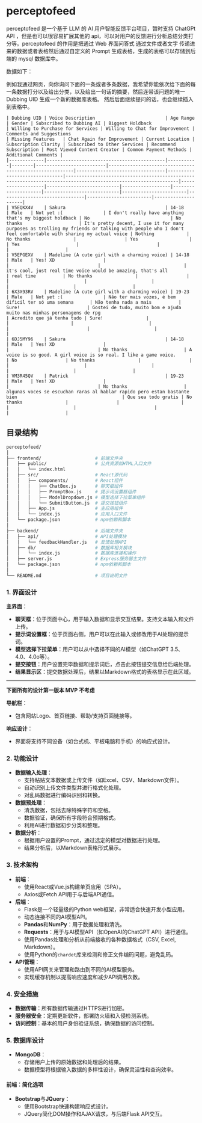 # perceptofeed

perceptofeed 是一个基于 LLM 的 AI 用户智能反馈平台项目，暂时支持 ChatGPt API ，但是也可以很容易扩展其他的 api，可以对用户的反馈进行分析总结分类打分等。perceptofeed 的作用是把通过 Web 界面问答式 通过文件或者文字 传递进来的数据或者表格然后通过自定义的 Prompt 生成表格，生成的表格可以存储到后端的 mysql 数据库中。

数据如下：

例如我通过网页，向你询问下面的一条或者多条数据，我希望你能依次给下面的每一条数据打分以及给出分类，以及给出一句话的摘要，然后连带该问题的唯一 Dubbing UID 生成一个新的数据库表格。
然后后面继续提问的话，也会继续插入到表格中。

```
| Dubbing UID | Voice Description                          | Age Range | Gender | Subscribed to Dubbing AI | Biggest Holdback                                         | Willing to Purchase for Services | Willing to Chat for Improvement | Comments and Suggestions                                                                                        | Missing Features   | Chat Again for Improvement | Current Location | Subscription Clarity | Subscribed to Other Services | Recommend Subscription | Most Viewed Content Creator | Common Payment Methods | Additional Comments |
|-------------|--------------------------------------------|-----------|--------|--------------------------|---------------------------------------------------------|---------------------------------|-------------------------------|----------------------------------------------------------------------------------------------------------------|-------------------|---------------------------|------------------|---------------------|----------------------------|------------------------|-------------------------------|------------------------|---------------------|
| V5EQKX4V    | Sakura                                     | 14-18     | Male   | Not yet :(               | I don't really have anything that's my biggest holdback | No                              | No thanks                     | It's pretty decent, I use it for many purposes as trolling my friends or talking with people who I don't feel comfortable with sharing my actual voice | Nothing            | No thanks                |                  | Yes                   |                            | Yes                     |                             |                        |                     |
| V5EPGEXV    | Madeline (A cute girl with a charming voice) | 14-18     | Male   | Yes! XD                  |                                                         |                                 |                               | it's cool, just real time voice would be amazing, that's all                                                   | real time          | No thanks                |                  |                       |                            |                        |                             |                        |                     |
| 6X3X93RV    | Madeline (A cute girl with a charming voice) | 19-23     | Male   | Not yet :(               | Não ter mais vozes, é bem dificil ter só uma semana      | Não tenha nada a mais          | Sure!                         | Gostei de tudo, muito bom e ajuda muito nas minhas personagens de rpg                                            | Acredito que já tenha tudo | Sure!                |                  |                       |                            |                        |                             |                        |                     |
| 6DJ5MY96    | Sakura                                     | 14-18     | Male   | Yes! XD                  |                                                         |                                 | No thanks                     | A voice is so good. A girl voice is so real. I like a game voice.                                               | No                  | No thanks                |                  |                       |                            |                        |                             |                        |                     |
| VM3R45QV    | Patrick                                    | 19-23     | Male   | Yes! XD                  |                                                         |                                 | No thanks                     | algunas voces se escuchan raras al hablar rapido pero estan bastante bien                                       | Que sea todo gratis | No thanks                |                  |                       |                            |                        |                             |                        |                     |
```

## 目录结构

```bash
perceptofeed/
│
├── frontend/                    # 前端文件夹
│   ├── public/                  # 公共资源如HTML入口文件
│   │   └── index.html
│   ├── src/                     # React源代码
│   │   ├── components/          # React组件
│   │   │   ├── ChatBox.js       # 聊天框组件
│   │   │   ├── PromptBox.js     # 提示词设置框组件
│   │   │   ├── ModelDropdown.js # 模型选择下拉菜单组件
│   │   │   └── SubmitButton.js  # 提交按钮组件
│   │   ├── App.js               # 主应用组件
│   │   └── index.js             # 应用入口文件
│   └── package.json             # npm依赖和脚本
│
├── backend/                     # 后端文件夹
│   ├── api/                     # API处理模块
│   │   └── feedbackHandler.js   # 反馈处理API
│   ├── db/                      # 数据库相关模块
│   │   └── index.js             # 数据库连接和操作
│   ├── server.js                # Express服务器主文件
│   └── package.json             # npm依赖和脚本
│
└── README.md                    # 项目说明文件
```

### 1. 界面设计

**主界面**：
- **聊天框**：位于页面中心，用于输入数据和显示交互结果。支持文本输入和文件上传。
- **提示词设置框**：位于页面右侧，用户可以在此输入或修改用于AI处理的提示词。
- **模型选择下拉菜单**：用户可以从中选择不同的AI模型（如ChatGPT 3.5、4.0、4.0o等）。
- **提交按钮**：用户设置完毕数据和提示词后，点击此按钮提交信息给后端处理。
- **结果显示区**：提交数据处理后，结果以Markdown格式的表格显示在此区域。

---

**下面所有的设计第一版本 MVP 不考虑**

**导航栏**：
- 包含网站Logo、首页链接、帮助/支持页面链接等。

**响应设计**：
- 界面将支持不同设备（如台式机、平板电脑和手机）的响应式设计。

### 2. 功能设计

- **数据输入处理**：
  - 支持粘贴文本数据或上传文件（如Excel、CSV、Markdown文件）。
  - 自动识别上传文件类型并进行格式化处理。
  - 对乱码数据进行编码识别和转换。
- **数据预处理**：
  - 清洗数据，包括去除特殊字符和空格。
  - 数据验证，确保所有字段符合预期格式。
  - 利用AI进行数据初步分类和整理。
- **数据分析**：
  - 根据用户设置的Prompt，通过选定的模型对数据进行处理。
  - 结果分析后，以Markdown表格形式展示。

### 3. 技术架构

- **前端**：
  - 使用React或Vue.js构建单页应用（SPA）。
  - Axios或Fetch API用于与后端API通信。
- **后端**：
  - Flask是一个轻量级的Python web框架，非常适合快速开发小型应用。
  - 动态连接不同的AI模型API。
  - **Pandas**和**NumPy**：用于数据处理和清洗。
  - **Requests**：用于与AI模型API（如OpenAI的ChatGPT API）进行通信。
  - 使用Pandas处理和分析从前端接收的各种数据格式（CSV, Excel, Markdown）。
  - 使用Python的`chardet`库来检测和修正文件编码问题，避免乱码。
- **API管理**：
  - 使用API网关来管理和路由到不同的AI模型服务。
  - 实现缓存机制以提高响应速度和减少API调用次数。

### 4. 安全措施

- **数据传输**：所有数据传输通过HTTPS进行加密。
- **服务器安全**：定期更新软件，部署防火墙和入侵检测系统。
- **访问控制**：基本的用户身份验证系统，确保数据的访问控制。

### 5. 数据库设计

- **MongoDB**：
  - 存储用户上传的原始数据和处理后的结果。
  - 数据模型将根据输入数据的多样性设计，确保灵活性和查询效率。


#### 前端：简化选项

- **Bootstrap**与**JQuery**：
  - 使用Bootstrap快速构建响应式设计。
  - JQuery简化DOM操作和AJAX请求，与后端Flask API交互。